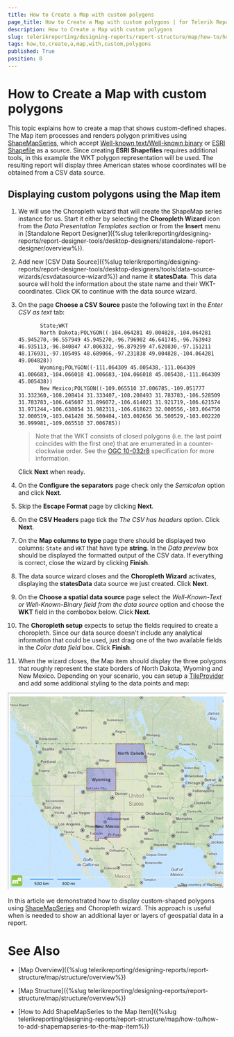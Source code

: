 ```yaml
---
title: How to Create a Map with custom polygons
page_title: How to Create a Map with custom polygons | for Telerik Reporting Documentation
description: How to Create a Map with custom polygons
slug: telerikreporting/designing-reports/report-structure/map/how-to/how-to-create-a-map-with-custom-polygons
tags: how,to,create,a,map,with,custom,polygons
published: True
position: 8
---
```


# How to Create a Map with custom polygons



This topic explains how to create a map that shows custom-defined shapes. The Map item processes and renders polygon primitives         using  [ShapeMapSeries](/reporting/api/Telerik.Reporting.ShapeMapSeries),         which accept          [Well-known text/Well-known binary](http://en.wikipedia.org/wiki/Well-known_text)          or          [ESRI Shapefile](http://en.wikipedia.org/wiki/Shapefile)          as a source. Since creating __ESRI Shapefiles__ requires additional tools, in this example the WKT polygon representation         will be used. The resulting report will display three American states whose coordinates will be obtained from a CSV data source.       

## Displaying custom polygons using the Map item

1. We will use the Choropleth wizard that will create the ShapeMap series instance for us. Start it either by selecting the               __Choropleth Wizard__ icon from the *Data Presentation Templates section* or from the __Insert__             menu in [Standalone Report Designer]({%slug telerikreporting/designing-reports/report-designer-tools/desktop-designers/standalone-report-designer/overview%}).             

1. Add new               [CSV Data Source]({%slug telerikreporting/designing-reports/report-designer-tools/desktop-designers/tools/data-source-wizards/csvdatasource-wizard%})               and name it __statesData__. This data source will hold the information about the state name and their WKT-coordinates.               Click OK to continue with the data source wizard.             

1. On the page __Choose a CSV Source__ paste the following text in the *Enter CSV as text* tab:             

    
              State;WKT
              North Dakota;POLYGON((-104.064281 49.004828,-104.064281 45.945270,-96.557949 45.945270,-96.796902 46.641745,-96.763943 46.935113,-96.840847 47.006332,-96.879299 47.620830,-97.151211 48.176931,-97.105495 48.689066,-97.231838 49.004828,-104.064281 49.004828))
              Wyoming;POLYGON((-111.064309 45.005438,-111.064309 41.006683,-104.066018 41.006683,-104.066018 45.005438,-111.064309 45.005438))
              New Mexico;POLYGON((-109.065510 37.006785,-109.051777 31.332360,-108.208414 31.333407,-108.208493 31.783783,-106.528509 31.783783,-106.645607 31.896072,-106.614021 31.921719,-106.621574 31.971244,-106.638054 31.982311,-106.618623 32.000556,-103.064750 32.000519,-103.041428 36.500404,-103.002656 36.500529,-103.002220 36.999981,-109.065510 37.006785))
            

    >Note that the WKT consists of closed polygons (i.e. the last point coincides with the first one) that are enumerated in a counter-clockwise order.                 See the                  [OGC 10-032r8](https://portal.opengeospatial.org/files/?artifact_id=56866)                  specification for more information.               

    Click __Next__ when ready.             

1. On the __Configure the separators__ page check only the *Semicolon* option and click __Next__.             

1. Skip the __Escape Format__ page by clicking __Next__.             

1. On the __CSV Headers__ page tick the *The CSV has headers* option. Click __Next__.             

1. On the __Map columns to type__ page there should be displayed two columns: `State` and `WKT` that have type __string__.               In the *Data preview* box should be displayed the formatted output of the CSV data. If everything is correct, close the wizard by clicking __Finish__.             

1. The data source wizard closes and the __Choropleth Wizard__ activates, displaying the __statesData__ data source we just created. Click __Next__.             

1. On the __Choose a spatial data source__ page select the              *Well-Known-Text or Well-Known-Binary field from the data source* option and choose the               __WKT__ field in the combobox below. Click __Next__.             

1. The __Choropleth setup__ expects to setup the fields required to create a choropleth.               Since our data source doesn't include any analytical information that could be used, just drag one of the two available fields in the              *Color data field* box. Click __Finish__.             

1. When the wizard closes, the Map item should display the three polygons that roughly represent the state borders of North Dakota, Wyoming and New Mexico.               Depending on your scenario, you can setup a                [TileProvider](/reporting/api/Telerik.Reporting.TileProvider)  and add some additional styling to the data points and map:               

  ![Map CustomWKT](images/Map/MapCustomWKT.png)

In this article we demonstrated how to display custom-shaped polygons using              [ShapeMapSeries](/reporting/api/Telerik.Reporting.ShapeMapSeries)  and Choropleth wizard. This approach is useful when is needed to             show an additional layer or layers of geospatial data in a report.           


# See Also


 

* [Map Overview]({%slug telerikreporting/designing-reports/report-structure/map/structure/overview%})

 

* [Map Structure]({%slug telerikreporting/designing-reports/report-structure/map/structure/overview%})

 

* [How to Add ShapeMapSeries to the Map Item]({%slug telerikreporting/designing-reports/report-structure/map/how-to/how-to-add-shapemapseries-to-the-map-item%})

